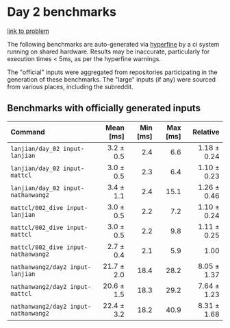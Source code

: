 # Day 2 benchmarks

[link to problem](http://adventofcode.com/2021/day/2)

The following benchmarks are auto-generated via [hyperfine](https://github.com/sharkdp/hyperfine) by a ci system running on shared hardware. Results may be inaccurate, particularly for execution times < 5ms, as per the hyperfine warnings.

The "official" inputs were aggregated from repositories participating in the generation of these benchmarks. The "large" inputs (if any) were sourced from various places, including the subreddit.

## Benchmarks with officially generated inputs
| Command | Mean [ms] | Min [ms] | Max [ms] | Relative |
|:---|---:|---:|---:|---:|
| `lanjian/day_02 input-lanjian` | 3.2 ± 0.5 | 2.4 | 6.6 | 1.18 ± 0.24 |
| `lanjian/day_02 input-mattcl` | 3.0 ± 0.5 | 2.3 | 6.4 | 1.10 ± 0.23 |
| `lanjian/day_02 input-nathanwang2` | 3.4 ± 1.1 | 2.4 | 15.1 | 1.26 ± 0.46 |
| `mattcl/002_dive input-lanjian` | 3.0 ± 0.5 | 2.2 | 7.2 | 1.10 ± 0.24 |
| `mattcl/002_dive input-mattcl` | 3.0 ± 0.5 | 2.2 | 9.8 | 1.11 ± 0.25 |
| `mattcl/002_dive input-nathanwang2` | 2.7 ± 0.4 | 2.1 | 5.9 | 1.00 |
| `nathanwang2/day2 input-lanjian` | 21.7 ± 2.0 | 18.4 | 28.2 | 8.05 ± 1.37 |
| `nathanwang2/day2 input-mattcl` | 20.6 ± 1.5 | 18.3 | 29.2 | 7.64 ± 1.23 |
| `nathanwang2/day2 input-nathanwang2` | 22.4 ± 3.2 | 18.2 | 40.9 | 8.31 ± 1.68 |
